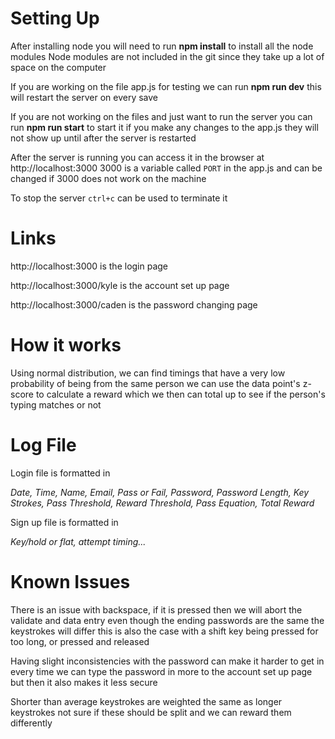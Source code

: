 # Setting Up

After installing node you will need to run **npm install** to install all the node modules
    Node modules are not included in the git since they take up a lot of space on the computer

If you are working on the file app.js for testing we can run **npm run dev**
    this will restart the server on every save

If you are not working on the files and just want to run the server you can run **npm run start** to start it
    if you make any changes to the app.js they will not show up until after the server is restarted

After the server is running you can access it in the browser at http://localhost:3000
    3000 is a variable called `PORT` in the app.js and can be changed if 3000 does not work on the machine

To stop the server `ctrl+c` can be used to terminate it 

# Links

http://localhost:3000 is the login page

http://localhost:3000/kyle is the account set up page

http://localhost:3000/caden is the password changing page

# How it works

Using normal distribution, we can find timings that have a very low probability of being from the same person
    we can use the data point's z-score to calculate a reward which we then can total up to see if the person's typing matches or not

# Log File

Login file is formatted in

*Date, Time, Name, Email, Pass or Fail, Password, Password Length, Key Strokes, Pass Threshold, Reward Threshold, Pass Equation, Total Reward*

Sign up file is formatted in

*Key/hold or flat, attempt timing...*

# Known Issues

There is an issue with backspace, if it is pressed then we will abort the validate and data entry
    even though the ending passwords are the same the keystrokes will differ
    this is also the case with a shift key being pressed for too long, or pressed and released

Having slight inconsistencies with the password can make it harder to get in every time
    we can type the password in more to the account set up page but then it also makes it less secure

Shorter than average keystrokes are weighted the same as longer keystrokes
    not sure if these should be split and we can reward them differently